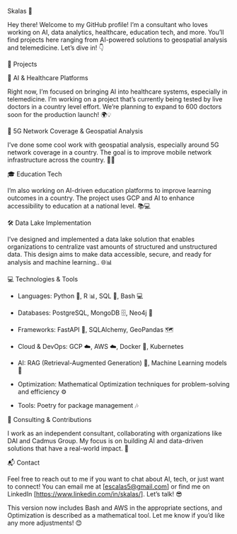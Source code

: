 Skalas 🚀

Hey there! Welcome to my GitHub profile! I’m a consultant who loves working on AI, data analytics, healthcare, education tech, and more. You’ll find projects here ranging from AI-powered solutions to geospatial analysis and telemedicine. Let’s dive in! 👇

🌟 Projects

🏥 AI & Healthcare Platforms

Right now, I’m focused on bringing AI into healthcare systems, especially in telemedicine. I’m working on a project that’s currently being tested by live doctors in a country level effort. We’re planning to expand to 600 doctors soon for the production launch! 🌍💡

📡 5G Network Coverage & Geospatial Analysis

I’ve done some cool work with geospatial analysis, especially around 5G network coverage in a country. The goal is to improve mobile network infrastructure across the country. 📍📶

🎓 Education Tech

I’m also working on AI-driven education platforms to improve learning outcomes in a country. The project uses GCP and AI to enhance accessibility to education at a national level. 📚💻

🛠 Data Lake Implementation

I’ve designed and implemented a data lake solution that enables organizations to centralize vast amounts of structured and unstructured data. This design aims to make data accessible, secure, and ready for analysis and machine learning.. 🌐📊

💻 Technologies & Tools

  -	Languages: Python 🐍, R 📊, SQL 🔡, Bash 💻
  
  - Databases: PostgreSQL, MongoDB 🗄️, Neo4j 🌳
  
  - Frameworks: FastAPI 🚀, SQLAlchemy, GeoPandas 🗺️
  
  -	Cloud & DevOps: GCP ☁️, AWS ☁️, Docker 🐳, Kubernetes
  
  -	AI: RAG (Retrieval-Augmented Generation) 🤖, Machine Learning models 🧠
  
  -	Optimization: Mathematical Optimization techniques for problem-solving and efficiency ⚙️
  
  -	Tools: Poetry for package management 🎶
  
🤝 Consulting & Contributions

I work as an independent consultant, collaborating with organizations like DAI and Cadmus Group. My focus is on building AI and data-driven solutions that have a real-world impact. 🚀

📬 Contact

Feel free to reach out to me if you want to chat about AI, tech, or just want to connect! You can email me at [escalas5@gmail.com] or find me on LinkedIn [https://www.linkedin.com/in/skalas/]. Let’s talk! 😎

This version now includes Bash and AWS in the appropriate sections, and Optimization is described as a mathematical tool. Let me know if you’d like any more adjustments! 😊

<!--
**Skalas/Skalas** is a ✨ _special_ ✨ repository because its `README.md` (this file) appears on your GitHub profile.

Here are some ideas to get you started:

- 🔭 I’m currently working on ...
- 🌱 I’m currently learning ...
- 👯 I’m looking to collaborate on ...
- 🤔 I’m looking for help with ...
- 💬 Ask me about ...
- 📫 How to reach me: ...
- 😄 Pronouns: ...
- ⚡ Fun fact: ...
-->
